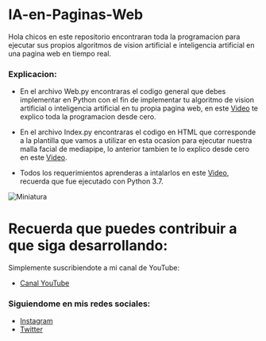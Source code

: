 # IA-en-Paginas-Web
Hola chicos en este repositorio encontraran toda la programacion para ejecutar sus propios algoritmos de vision artificial e inteligencia artificial en una pagina web en tiempo real.

### Explicacion:
- En el archivo Web.py encontraras el codigo general que debes implementar en Python con el fin de implementar tu algoritmo de vision artificial o inteligencia artificial en tu propia pagina web, en este [Video](https://youtu.be/ZWj6_RRlP_U) te explico toda la programacion desde cero.

- En el archivo Index.py encontraras el codigo en HTML que corresponde a la plantilla que vamos a utilizar en esta ocasion para ejecutar nuestra malla facial de mediapipe, lo anterior tambien te lo explico desde cero en este [Video](https://youtu.be/ZWj6_RRlP_U).

- Todos los requerimientos aprenderas a intalarlos en este [Video](https://youtu.be/ZWj6_RRlP_U), recuerda que fue ejecutado con Python 3.7.


![Miniatura](https://user-images.githubusercontent.com/85022752/183392964-e019edb9-fd03-4845-b34d-c9b3ecbf64d8.png)


# Recuerda que puedes contribuir a que siga desarrollando:
Simplemente suscribiendote a mi canal de YouTube:
- [Canal YouTube](https://www.youtube.com/channel/UCzwHEOCbsZLjfELperJ6VeQ/videos)

### Siguiendome en mis redes sociales: 
- [Instagram](https://www.instagram.com/santiagsanchezr/)
- [Twitter](https://twitter.com/SantiagSanchezR)

